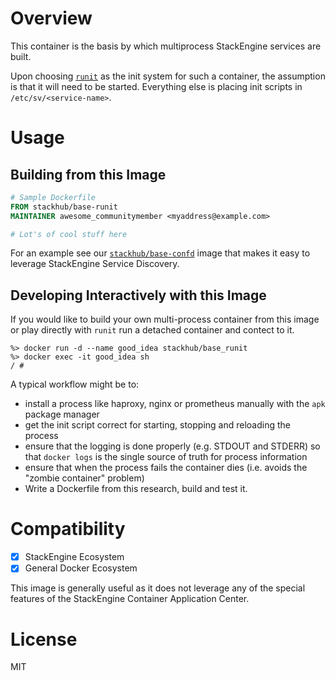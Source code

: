 # Overview

This container is the basis by which multiprocess StackEngine services are 
built. 

Upon choosing [`runit`](http://smarden.org/runit/index.html) as the init system
for such a container, the assumption is that it will need to be started. 
Everything else is placing init scripts in `/etc/sv/<service-name>`.

# Usage

## Building from this Image

```Dockerfile
# Sample Dockerfile
FROM stackhub/base-runit
MAINTAINER awesome_communitymember <myaddress@example.com>

# Lot's of cool stuff here

```

For an example see our 
[`stackhub/base-confd`](https://github.com/stackhub/base-confd/blob/master/Dockerfile) 
image that makes it easy to leverage StackEngine Service Discovery.

## Developing Interactively with this Image

If you would like to build your own multi-process container from this image or
play directly with `runit` run a detached container and contect to it.

```
%> docker run -d --name good_idea stackhub/base_runit
%> docker exec -it good_idea sh
/ #
```

A typical workflow might be to: 

* install a process like haproxy, nginx or prometheus manually with the 
  `apk` package manager
* get the init script correct for starting, stopping and reloading the process
* ensure that the logging is done properly (e.g. STDOUT and STDERR) so that
  `docker logs` is the single source of truth for process information
* ensure that when the process fails the container dies (i.e. avoids the 
  "zombie container" problem)
* Write a Dockerfile from this research, build and test it.  

# Compatibility 

* [x] StackEngine Ecosystem
* [x] General Docker Ecosystem

This image is generally useful as it does not leverage any of the special 
features of the StackEngine Container Application Center.

# License

MIT